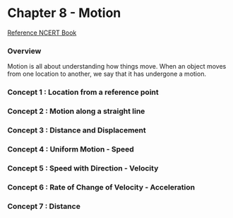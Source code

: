# Chapter 8 - Motion
[Reference NCERT Book]([https://ncert.nic.in/textbook.php?iesc1=8-15](https://ncert.nic.in/textbook.php?iesc1=8-15))

### Overview
Motion is all about understanding how things move. When an object moves from one location to another, we say that it has undergone a motion.

### Concept 1 : Location from a reference point

### Concept 2 : Motion along a straight line

### Concept 3 : Distance and Displacement

### Concept 4 : Uniform Motion - Speed

### Concept 5 : Speed with Direction - Velocity
### Concept 6 : Rate of Change of Velocity - Acceleration
### Concept 7 : Distance
<!--stackedit_data:
eyJoaXN0b3J5IjpbNzc2Nzk2OTgzXX0=
-->